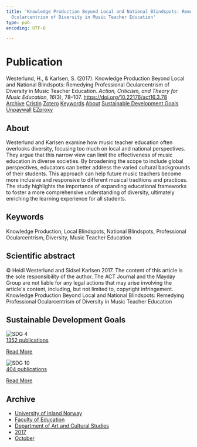 ```yaml
---
title: 'Knowledge Production Beyond Local and National Blindspots: Remedying Professional
  Ocularcentrism of Diversity in Music Teacher Education'
type: pub
encoding: UTF-8

---
```

<h1>Publication</h1>
<article id="csl-bib-container-S3ZDBSGQ" class="csl-bib-container">
  <div class="csl-bib-body"> <div class="csl-entry">Westerlund, H., &#38; Karlsen, S. (2017). Knowledge Production Beyond Local and National Blindspots: Remedying Professional Ocularcentrism of Diversity in Music Teacher Education. <i>Action, Criticism, and Theory for Music Education</i>, <i>16</i>(3), 78–107. <a href="https://doi.org/10.22176/act16.3.78">https://doi.org/10.22176/act16.3.78</a></div> </div>
  <div class="csl-bib-buttons">
    <a href="#taxonomy-article-S3ZDBSGQ" alt="archive" class="csl-bib-button">Archive</a>
    <a href="https://app.cristin.no/results/show.jsf?id=1509417" alt="Cristin" class="csl-bib-button">Cristin</a>
    <a href="http://zotero.org/groups/5881554/items/S3ZDBSGQ" alt="Zotero" class="csl-bib-button">Zotero</a>
    <a href="#keywords-article-S3ZDBSGQ" alt="keywords" class="csl-bib-button">Keywords</a>
    <a href="#about-article-S3ZDBSGQ" alt="about_pub" class="csl-bib-button">About</a>
    <a href="#sdg-article-S3ZDBSGQ" alt="sdg" class="csl-bib-button">Sustainable Development Goals</a>
    <a href="https://doi.org/10.22176/act16.3.78" alt="Unpaywall" class="csl-bib-button">Unpaywall</a>
    <a href="https://doi.org/10.22176/act16.3.78" alt="EZproxy" class="csl-bib-button">EZproxy</a>
  </div>
  <div id="csl-bib-meta-container-S3ZDBSGQ"></div>
</article>
<div id="csl-bib-meta-S3ZDBSGQ" class="csl-bib-meta">
  <article id="about-article-S3ZDBSGQ" class="about_pub-article">
    <h1>About</h1>
    Westerlund and Karlsen examine how music teacher education often overlooks diversity, focusing too much on local and national perspectives. They argue that this narrow view can limit the effectiveness of music education in diverse societies. By broadening the scope to include global perspectives, educators can better address the varied cultural backgrounds of their students. This approach can help future music teachers become more inclusive and responsive to different musical traditions and practices. The study highlights the importance of expanding educational frameworks to foster a more comprehensive understanding of diversity, ultimately enriching the learning experience for all students.
  </article>
  <article id="keywords-article-S3ZDBSGQ" class="keywords-article">
    <h1>Keywords</h1>
    Knowledge Production, Local Blindspots, National Blindspots, Professional Ocularcentrism, Diversity, Music Teacher Education
  </article>
  <article id="abstract-article-S3ZDBSGQ" class="abstract-article">
    <h1>Scientific abstract</h1>
    © Heidi Westerlund and Sidsel Karlsen 2017. The content of this article is the sole responsibility of the author. The ACT Journal and the Mayday Group are not liable for any legal actions that may arise involving the article's content, including, but not limited to, copyright infringement. Knowledge Production Beyond Local and National Blindspots: Remedying Professional Ocularcentrism of Diversity in Music Teacher Education
  </article>
  <article id="sdg-article-S3ZDBSGQ" class="sdg-article">
    <h1>Sustainable Development Goals</h1>
    <div class="sdg-container"><div id="sdg4" class="sdg">
        <img src="{{< params subfolder >}}images/sdg/sdg04_en.png" class="image" alt="SDG 4">
        <div class="sdg-overlay">
          <a href="{{< params subfolder >}}en/archive/?sdg=4#archive" class="sdg-publication-count"><span>1352</span> publications</a>
          <p><a href="https://sdgs.un.org/goals/goal4" class="sdg-read-more">Read More</a></p>
        </div>
      </div> <div id="sdg10" class="sdg">
        <img src="{{< params subfolder >}}images/sdg/sdg10_en.png" class="image" alt="SDG 10">
        <div class="sdg-overlay">
          <a href="{{< params subfolder >}}en/archive/?sdg=10#archive" class="sdg-publication-count"><span>404</span> publications</a>
          <p><a href="https://sdgs.un.org/goals/goal10" class="sdg-read-more">Read More</a></p>
        </div>
      </div></div>
  </article>
  <article id="taxonomy-article-S3ZDBSGQ" class="taxonomy-article">
    <h1>Archive</h1>
    <ul>
      <li><a href="{{< params subfolder >}}en/archive/?key=3DCRN523">University of Inland Norway</a></li>
      <li><a href="{{< params subfolder >}}en/archive/?key=WYNZA47F">Faculty of Education</a></li>
      <li><a href="{{< params subfolder >}}en/archive/?key=VBB2T4VJ">Department of Art and Cultural Studies</a></li>
      <li><a href="{{< params subfolder >}}en/archive/?key=5F26UTRK">2017</a></li>
      <li><a href="{{< params subfolder >}}en/archive/?key=KIX9LY2F">October</a></li>
    </ul>
  </article>
</div>
